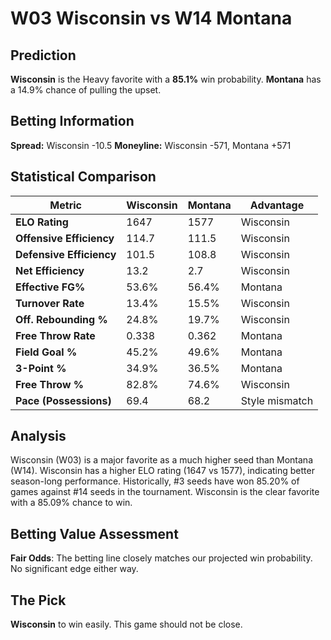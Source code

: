 # W03 Wisconsin vs W14 Montana

## Prediction
**Wisconsin** is the Heavy favorite with a **85.1%** win probability.
**Montana** has a 14.9% chance of pulling the upset.

## Betting Information
**Spread:** Wisconsin -10.5
**Moneyline:** Wisconsin -571, Montana +571

## Statistical Comparison

| Metric | Wisconsin | Montana | Advantage |
|--------|-----------------|-----------------|----------|
| **ELO Rating** | 1647 | 1577 | Wisconsin |
| **Offensive Efficiency** | 114.7 | 111.5 | Wisconsin |
| **Defensive Efficiency** | 101.5 | 108.8 | Wisconsin |
| **Net Efficiency** | 13.2 | 2.7 | Wisconsin |
| **Effective FG%** | 53.6% | 56.4% | Montana |
| **Turnover Rate** | 13.4% | 15.5% | Wisconsin |
| **Off. Rebounding %** | 24.8% | 19.7% | Wisconsin |
| **Free Throw Rate** | 0.338 | 0.362 | Montana |
| **Field Goal %** | 45.2% | 49.6% | Montana |
| **3-Point %** | 34.9% | 36.5% | Montana |
| **Free Throw %** | 82.8% | 74.6% | Wisconsin |
| **Pace (Possessions)** | 69.4 | 68.2 | Style mismatch |

## Analysis

Wisconsin (W03) is a major favorite as a much higher seed than Montana (W14). Wisconsin has a higher ELO rating (1647 vs 1577), indicating better season-long performance. Historically, #3 seeds have won 85.20% of games against #14 seeds in the tournament. Wisconsin is the clear favorite with a 85.09% chance to win.

## Betting Value Assessment

**Fair Odds**: The betting line closely matches our projected win probability. No significant edge either way.

## The Pick

**Wisconsin** to win easily. This game should not be close.


